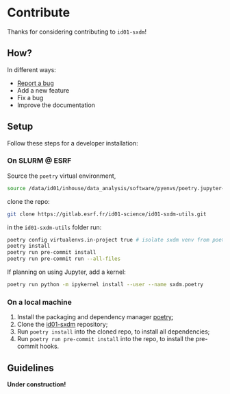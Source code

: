 # Contribute

Thanks for considering contributing to `id01-sxdm`!

## How?

In different ways:

* [Report a bug](https://gitlab.esrf.fr/id01-science/id01-sxdm-utils/-/issues/new)
* Add a new feature
* Fix a bug
* Improve the documentation

## Setup

Follow these steps for a developer installation:

### On SLURM @ ESRF

Source the `poetry` virtual environment,

```bash
source /data/id01/inhouse/data_analysis/software/pyenvs/poetry.jupyter-slurm/bin/activate
```

clone the repo:

```bash
git clone https://gitlab.esrf.fr/id01-science/id01-sxdm-utils.git
```

in the `id01-sxdm-utils` folder run:

```bash
poetry config virtualenvs.in-project true # isolate sxdm venv from poetry venv
poetry install
poetry run pre-commit install
poetry run pre-commit run --all-files
```

If planning on using Jupyter, add a kernel:

```bash
poetry run python -m ipykernel install --user --name sxdm.poetry
```

### On a local machine

1. Install the packaging and dependency manager [poetry](https://python-poetry.org/docs/#installation);
2. Clone the [id01-sxdm](https://gitlab.esrf.fr/id01-science/id01-sxdm-utils) repository;
3. Run `poetry install` into the cloned repo, to install all dependencies;
4. Run `poetry run pre-commit install` into the repo, to install the pre-commit hooks.

## Guidelines

**Under construction!**

<!-- * Make sure **not to commit** the `poetry.lock` file. -->
